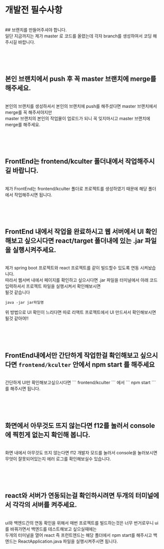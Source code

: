 # 개발전 필수사항 
<br/>
## 브랜치를 만들어주셔야 합니다.
<br/>
일단 지금까지는 제가 master 로 코드를 올렸는데 각자 branch를 생성하여서 코딩 해주시길 바랍니다.

<br/><br/><br/>
## 본인 브랜치에서 push 후 꼭 master 브랜치에 merge를 해주세요.
<br/>
본인의 브랜치를 생성하셔서 본인의 브랜치에 push를 해주셨다면 master 브랜치에서 merge를 꼭 해주셔야지만 
<br/>
master 브랜치의 본인의 작업물이 업로드가 되니 꼭 잊지마시고 master 브랜치에 merge를 해주세요.

<br/><br/><br/>
## FrontEnd는 frontend/kculter 폴더내에서 작업해주시길 바랍니다.
<br/>
제가 FrontEnd는 frontend/kculter 폴더로 프로젝트를 생성하였기 때문에 해당 폴더에서 작업해주시면 됩니다.

<br/><br/><br/>
## FrontEnd 내에서 작업을 완료하시고 웹 서버에서 UI 확인해보고 싶으시다면 react/target 폴더내에 있는 .jar 파일을 실행시켜주세요.
<br/>
제가 spring boot 프로젝트와 react 프로젝트를 같이 빌드할수 있도록 연동 시켜놨습니다. 
<br/>
따라서 웹서버 내에서 페이지를 확인하고 싶으시다면 .jar 파일을 터미널에서 아래 코드 입력하셔서 프로젝트 파일을 실행시켜서 확인해보시면 <br/>될것 같습니다

```
java -jar jar파일명
```

위 방법으로 UI 확인이 느리다면 따로 리액트 프로젝트에서 UI 만드셔서 확인해보시면 될것 같아여!!

<br/><br/><br/>
## FrontEnd내에서만 간단하게 작업한걸 확인해보고 싶으시다면 ``` frontend/kculter ``` 안에서 npm start 를 해주세요
<br/>
간단하게 UI만 확인해보고싶으시다면 ``` frontend/kculter ``` 에서 ``` npm start ``` 를 해주시면 됩니다.

<br/><br/><br/>
## 화면에서 아무것도 뜨지 않는다면 f12를 눌러서 console에 찍힌게 없는지 확인해 봅니다.
<br/>
화면 내에서 아무것도 뜨지 않는다면 f12 개발자 모드를 눌러서 console을 눌러보시면 무엇이 잘못되어있는지 에러 로그를 확인해보실수 있습니다.

<br/><br/><br/>
## react와 서버가 연동되는걸 확인하시려면 두개의 터미널에서 각각의 서버를 켜주세요.
<br/>
ui와 백엔드간의 연동 확인을 위해서 매번 프로젝트를 빌드하는것은 너무 번거로우니 ui를 바꿔가면서 백엔드를 테스트해보고 싶으실때에는
<br/>
두개의 터미널을 열어 react 즉 프런트엔드는 해당 폴더에서 npm start를 해주시고 백엔드는 ReactApplication.java 파일을 실행시켜주시면 됩니다.


